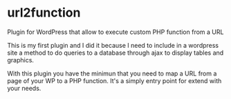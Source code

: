 url2function
============

Plugin for WordPress that allow to execute custom PHP function from a URL

This is my first plugin and I did it because I need to include in a wordpress site a method to do queries to a database through ajax
to display tables and graphics.

With this plugin you have the minimun that you need to map a URL from a page of your WP to a PHP function.
It's a simply entry point for extend with your needs.